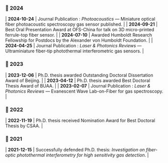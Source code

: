 ### 📅 2024

| **2024-10-24** | Journal Publication : *Photoacoustics* — Miniature optical fiber photoacoustic spectroscopy gas sensor published. |
| **2024-09-21** | Best Oral Presentation Award at OFS-China for talk on 3D micro-printed ferrule-top fiber sensor. |
| **2024-07-10** | Awarded Humboldt Research Fellowship for Postdocs by the Alexander von Humboldt Foundation. |
| **2024-04-25** | Journal Publication : *Laser & Photonics Reviews* — Ultraminiature fiber-tip photothermal interferometric gas sensors. |

### 📅 2023

| **2023-12-06** | Ph.D. thesis awarded Outstanding Doctoral Dissertation Award of Beijing. |
| **2023-04-12** | Ph.D. thesis awarded Best Doctoral Thesis Award of BUAA.         |
| **2023-02-07** | Journal Publication : *Laser & Photonics Reviews* — Evanescent Wave Lab-on-Fiber for gas spectroscopy. |

### 📅 2022

| **2022-11-19** | Ph.D. thesis received Nomination Award for Best Doctoral Thesis by CSAA. |

### 📅 2021

| **2021-12-15** | Successfully defended Ph.D. thesis: *Investigation on fiber-optic photothermal interferometry for high sensitivity gas detection*. |

